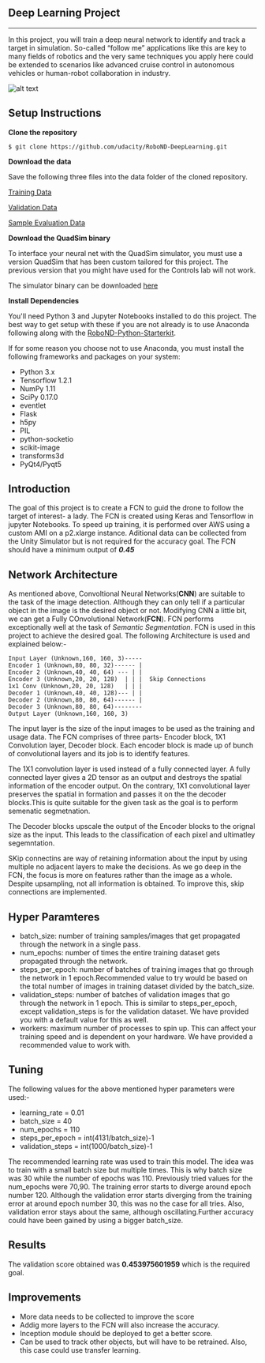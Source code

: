 ## Deep Learning Project ##
---

In this project, you will train a deep neural network to identify and track a target in simulation. So-called “follow me” applications like this are key to many fields of robotics and the very same techniques you apply here could be extended to scenarios like advanced cruise control in autonomous vehicles or human-robot collaboration in industry.

[image_0]: ./docs/misc/sim_screenshot.png
![alt text][image_0] 

## Setup Instructions
**Clone the repository**
```
$ git clone https://github.com/udacity/RoboND-DeepLearning.git
```

**Download the data**

Save the following three files into the data folder of the cloned repository. 

[Training Data](https://s3-us-west-1.amazonaws.com/udacity-robotics/Deep+Learning+Data/Lab/train.zip) 

[Validation Data](https://s3-us-west-1.amazonaws.com/udacity-robotics/Deep+Learning+Data/Lab/validation.zip)

[Sample Evaluation Data](https://s3-us-west-1.amazonaws.com/udacity-robotics/Deep+Learning+Data/Project/sample_evaluation_data.zip)

**Download the QuadSim binary**

To interface your neural net with the QuadSim simulator, you must use a version QuadSim that has been custom tailored for this project. The previous version that you might have used for the Controls lab will not work.

The simulator binary can be downloaded [here](https://github.com/udacity/RoboND-DeepLearning/releases/latest)

**Install Dependencies**

You'll need Python 3 and Jupyter Notebooks installed to do this project.  The best way to get setup with these if you are not already is to use Anaconda following along with the [RoboND-Python-Starterkit](https://github.com/udacity/RoboND-Python-StarterKit).

If for some reason you choose not to use Anaconda, you must install the following frameworks and packages on your system:
* Python 3.x
* Tensorflow 1.2.1
* NumPy 1.11
* SciPy 0.17.0
* eventlet 
* Flask
* h5py
* PIL
* python-socketio
* scikit-image
* transforms3d
* PyQt4/Pyqt5

## Introduction
The goal of this project is to create a FCN to guid the drone to follow the target of interest- a lady. The FCN is created using Keras and Tensorflow in jupyter Notebooks. To speed up training, it is performed over AWS using a custom AMI on a p2.xlarge instance. Aditional data can be collected from the Unity Simulator but is not required for the accuracy goal. The FCN should have a minimum output of *__0.45__*


## Network Architecture

As mentioned above, Convoltional Neural Networks(__CNN__) are suitable to the task of the image detection. Although they can only tell if a particular object in the image is the desired object or not. Modifying CNN a little bit, we can get a Fully COnvolutional Network(__FCN__). FCN performs exceptionally well at the task of _Semantic Segmentation_. FCN is used in this project to achieve the desired goal. The following Architecture is used and explained below:-

```
Input Layer (Unknown,160, 160, 3)-----
Encoder 1 (Unknown,80, 80, 32)------ |
Encoder 2 (Unknown,40, 40, 64) --- | |
Encoder 3 (Unknown,20, 20, 128)  | | |  Skip Connections
1x1 Conv (Unknown,20, 20, 128)   | | |
Decoder 1 (Unknown,40, 40, 128)--- | |
Decoder 2 (Unknown,80, 80, 64)------ |
Decoder 3 (Unknown,80, 80, 64)--------
Output Layer (Unknown,160, 160, 3)
```

The input layer is the size of the input images to be used as the training and usage data. The FCN comprises of three parts- Encoder block, 1X1 Convolution layer, Decoder block.
Each encoder block is made up of bunch of convolutional layers and its job is to identify features. 

The 1X1 convolution layer is used instead of a fully connected layer. A fully connected layer gives a 2D tensor as an output and destroys the spatial information of the encoder output. On the contrary, 1X1 convolutional layer preserves the spatial in formation and passes it on the the decoder blocks.This is quite suitable for the given task as the goal is to perform semenatic segmetnation.

The Decoder blocks upscale the output of the Encoder blocks to the orignal size as the input. This leads to the classification of each pixel and ultimatley segemntation. 

SKip connectins are way of retaining information about the input by using multiple no adjacent layers to make the decisions. As we go deep in the FCN, the focus is more on features rather than the image as a whole. Despite upsampling, not all information is obtained. To improve this, skip connections are implemented.

## Hyper Paramteres

* batch_size: number of training samples/images that get propagated through the network in a single pass.
* num_epochs: number of times the entire training dataset gets propagated through the network.
* steps_per_epoch: number of batches of training images that go through the network in 1 epoch.Recommended value to try would be based on the total number of images in training dataset divided by the batch_size.
* validation_steps: number of batches of validation images that go through the network in 1 epoch. This is similar to steps_per_epoch, except validation_steps is for the validation dataset. We have provided you with a default value for this as well.
* workers: maximum number of processes to spin up. This can affect your training speed and is dependent on your hardware. We have provided a recommended value to work with.

## Tuning

The following values for the above mentioned hyper parameters were used:-

* learning_rate = 0.01
* batch_size = 40
* num_epochs = 110
* steps_per_epoch = int(4131/batch_size)-1
* validation_steps = int(1000/batch_size)-1



The recommended learning rate was used to train this model. The idea was to train with a small batch size but multiple times. This is why batch size was 30 while the number of epochs was 110. Previously tried values for the num_epochs were 70,90. The training error starts to diverge around epoch number 120. Although the validation error starts diverging from the training error at around epoch number 30, this was no the case for all tries. Also, validation error stays about the same, although oscillating.Further accuracy could have been gained by using a bigger batch_size. 

## Results



The validation score obtained was __0.453975601959__ which is the required goal.

## Improvements 

* More data needs to be collected to improve the score
* Addig more layers to the FCN will also increase the accuracy.
* Inception module should be deployed to get a better score.
* Can be used to track other objects, but will have to be retrained. Also, this case could use transfer learning.

